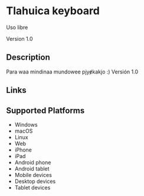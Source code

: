 ﻿Tlahuica keyboard
==============

Uso libre

Version 1.0

Description
-----------

Para waa mindinaa mundowee pjyɇkakjo :) Versión 1.0

Links
-----

Supported Platforms
-------------------
 * Windows
 * macOS
 * Linux
 * Web
 * iPhone
 * iPad
 * Android phone
 * Android tablet
 * Mobile devices
 * Desktop devices
 * Tablet devices

